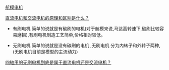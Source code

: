 
[航模电机](http://www.crazepony.com/wiki/motor-aircraft-model.html)


[直流电机和交流电机的原理和区别是什么？](https://www.zhihu.com/question/24086069)

* 有刷电机  简单的说就是有碳刷的电机(对于航模来说,马达高转速下,碳刷比较容易磨损),有刷电机制造工艺简单,价格相对较低。

* 无刷电机  简单的说就是没有碳刷的电机 ,无刷电机 分为内转子和外转子两种,(无刷电机目前是模型的主流动力)


[四轴用的无刷电机到底是属于直流电机还是交流电机？](https://www.zhihu.com/question/34514733)